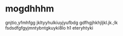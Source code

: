 # mogdhhhm
gnjtio,yfmhfgg
jkltyyhulkiuyjyufbdg
gdfhgjhkhjljkl.jk.;lk
fsdsdfgfgyjmntybntgkuyki8lo
h1 eteryhtyki
